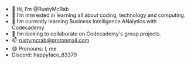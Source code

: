 - 👋 Hi, I’m @RustyMcRab
- 👀 I’m interested in learning all about coding, technology and computing.
- 🌱 I’m currently learning Business Intelligence ANalytics with Codecademy.
- 💞️ I’m looking to collaborate on Codecademy's group projects.
- 📫 rustymcrab@protonmail.com
- 😄 Pronouns: I, me
- Discord: happyface_83379
<!---
RustyMcRab/RustyMcRab is a ✨ special ✨ repository because its `README.md` (this file) appears on your GitHub profile.
You can click the Preview link to take a look at your changes.
--->
